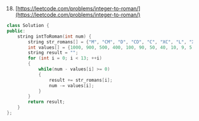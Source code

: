 018. [https://leetcode.com/problems/integer-to-roman/](https://leetcode.com/problems/integer-to-roman/)  
```c++
class Solution {
public:
    string intToRoman(int num) {
        string str_romans[] = {"M", "CM", "D", "CD", "C", "XC", "L", "XL", "X", "IX", "V", "IV", "I"};
        int values[] = {1000, 900, 500, 400, 100, 90, 50, 40, 10, 9, 5, 4, 1};
        string result = "";
        for (int i = 0; i < 13; ++i)
        {
            while(num - values[i] >= 0)
            {
                result += str_romans[i];
                num -= values[i];
            }
        }
        return result;
    }
};
```

